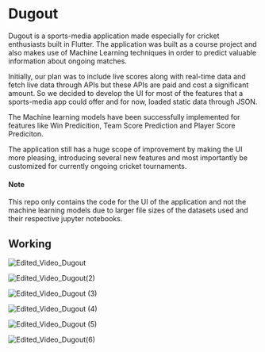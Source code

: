 # Dugout

Dugout is a sports-media application made especially for cricket enthusiasts built in Flutter. The application was built as a course project and also makes use of Machine Learning techniques in order to predict valuable information about ongoing matches. 

Initially, our plan was to include live scores along with real-time data and fetch live data through APIs but these APIs are paid and cost a significant amount. So we decided to develop the UI for most of 
the features that a sports-media app could offer and for now, loaded static data through JSON. 

The Machine learning models have been successfully implemented for features like Win Predicition, Team Score Prediction and Player Score Prediciton.

The application still has a huge scope of improvement by making the UI more pleasing, introducing several new features and most importantly be customized for currently ongoing cricket tournaments. 

#### Note 
This repo only contains the code for the UI of the application and not the machine learning models due to larger file sizes of the datasets used and their respective jupyter notebooks.

## Working


![Edited_Video_Dugout](https://github.com/user-attachments/assets/21226080-fc3c-4b96-ba29-df814374ed42)


![Edited_Video_Dugout(2)](https://github.com/user-attachments/assets/1d968d57-afca-4960-93a5-116ac99e28af)


![Edited_Video_Dugout (3) ](https://github.com/user-attachments/assets/54249649-32ac-4605-9c5c-18d5e454d86d)

![Edited_Video_Dugout (4) ](https://github.com/user-attachments/assets/bf024d63-f007-4c4f-a427-baf90674f967)

![Edited_Video_Dugout (5)](https://github.com/user-attachments/assets/bfc876ff-c710-43e0-a0ee-3b1b1a3dcfd7)

![Edited_Video_Dugout(6)](https://github.com/user-attachments/assets/fe943f25-af2e-4f3e-914f-bc19cd535dbe)




